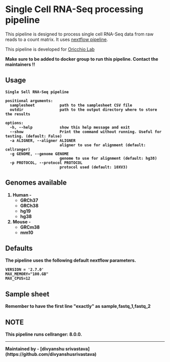 # Single Cell RNA-Seq processing pipeline

This pipeline is designed to process single cell RNA-Seq data from raw reads to a count matrix. It uses [nextflow pipeline](https://nf-co.re/scrnaseq/).  

This pipeline is developed for [Oricchio Lab](https://www.epfl.ch/labs/oricchiolab/)

<b> Make sure to be added to docker group to run this pipeline. Contact the maintainers !!<b>

## Usage
```
Single Sell RNA-Seq pipeline

positional arguments:
  samplesheet           path to the samplesheet CSV file
  outdir                path to the output directory where to store the results

options:
  -h, --help            show this help message and exit
  --show                Print the command without running. Useful for testing. (default: False)
  -a ALIGNER, --aligner ALIGNER
                        aligner to use for alignment (default: cellranger)
  -g GENOME, --genome GENOME
                        genome to use for alignment (default: hg38)
  -p PROTOCOL, --protocol PROTOCOL
                        protocol used (default: 10XV3)
```

## Genomes available

1. Human - 
    - GRCh37
    - GRCh38
    - hg19
    - hg38
2. Mouse - 
    - GRCm38
    - mm10

## Defaults

The pipeline uses the following default nextflow parameters. 

```
VERSION = '2.7.0'
MAX_MEMORY="100.GB"
MAX_CPUS=12
```

## Sample sheet
Remember to have the first line "exactly" as 
sample,fastq_1,fastq_2

## NOTE
This pipeline runs cellranger: 8.0.0.

<hr>
Maintained by - [divyanshu srivastava] (https://github.com/divyanshusrivastava)